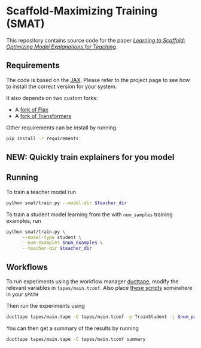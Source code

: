 # Scaffold-Maximizing Training (SMAT)

This repository contains source code for the paper *[Learning to Scaffold: Optimizing Model Explanations for Teaching]()*.

## Requirements

The code is based on the [JAX](https://github.com/google/jax).
Please refer to the project page to see how to install the correct version for your system.

It also depends on two custom forks:

* A [fork of Flax](https://github.com/CoderPat/flax/tree/custom-attention)
* A [fork of Transformers](https://github.com/CoderPat/transformers/tree/unnormalized-attention)

Other requirements can be install by running

```bash
pip install -r requirements
```

## **NEW**: Quickly train explainers for you model

## Running

To train a teacher model run

```bash
python smat/train.py --model-dir $teacher_dir
```

To train a student model learning from the  with `num_samples` training examples, run

```bash
python smat/train.py \
      --model-type student \
      --num-examples $num_examples \
      --teacher-dir $teacher_dir 
```

## Workflows

To run experiments using the workflow manager [ducttape](https://github.com/jhclark/ducttape), modify the relevant variables in `tapes/main.tconf`.
Also place [these scripts](https://gist.github.com/CoderPat/daa604ddb3d5a779dc2029509552e013) somewhere in your `$PATH`

Then run the experiments using 

```bash
ducttape tapes/main.tape -C tapes/main.tconf -p TrainStudent -j $num_parallel_jobs
```

You can then get a summary of the results by running 

```bash
ducttape tapes/main.tape -C tapes/main.tconf summary 
```